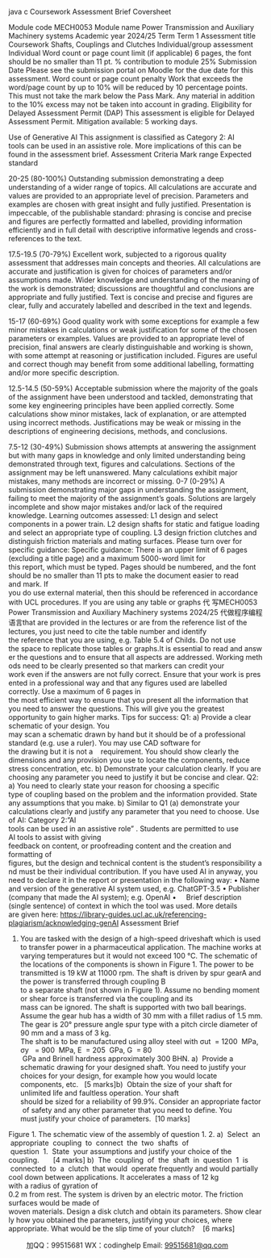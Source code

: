 java c
Coursework Assessment Brief Coversheet 

Module code 
MECH0053 
Module name 
Power Transmission and Auxiliary Machinery systems 
Academic year 
2024/25 
Term 
Term 1 
Assessment title 
Coursework Shafts, Couplings and Clutches 
Individual/group assessment 
Individual 
Word count or page count limit (if applicable) 
6 pages, the font should be no smaller than 11 pt. 
% contribution to module 
25% 
Submission Date 
Please see the submission portal on Moodle for the due date for this assessment. 
Word count or page count penalty 
Work that exceeds the word/page count by up to 10% will be reduced by 10 percentage points. This must not take the mark below the Pass Mark. Any material in addition to the 10% excess may not be taken into account in grading. 
Eligibility for Delayed Assessment Permit (DAP) 
This assessment is eligible for Delayed Assessment Permit. Mitigation available: 5 working days. 

Use of Generative AI 
This assignment is classified as Category 2: AI tools can be used in an assistive role. More implications of this can be found in the assessment brief.
Assessment Criteria 
Mark range 
Expected standard 


20-25 
(80-100%) 
Outstanding submission demonstrating a deep understanding of a wider range of topics. All calculations are accurate and values are provided to an appropriate level of precision. Parameters and examples are chosen 
with great insight and fully justified. Presentation is impeccable, of the 
publishable standard: phrasing is concise and precise and figures are 
perfectly formatted and labelled, providing information efficiently and in 
full detail with descriptive informative legends and cross-references to the text. 


17.5-19.5 
(70-79%) 
Excellent work, subjected to a rigorous quality assessment that 
addresses main concepts and theories. All calculations are accurate and justification is given for choices of parameters and/or assumptions made. 
Wider knowledge and understanding of the meaning of the work is 
demonstrated; discussions are thoughtful and conclusions are 
appropriate and fully justified. Text is concise and precise and figures are clear, fully and accurately labelled and described in the text and legends. 


15-17 
(60-69%) 
Good quality work with some exceptions for example a few minor 
mistakes in calculations or weak justification for some of the chosen 
parameters or examples. Values are provided to an appropriate level of precision, final answers are clearly distinguishable and working is shown, with some attempt at reasoning or justification included. Figures are 
useful and correct though may benefit from some additional labelling, formatting and/or more specific description. 

12.5-14.5 
(50-59%) 
Acceptable submission where the majority of the goals of the assignment have been understood and tackled, demonstrating that some key 
engineering principles have been applied correctly. Some calculations 
show minor mistakes, lack of explanation, or are attempted using incorrect methods. Justifications may be weak or missing in the descriptions of engineering decisions, methods, and conclusions. 

7.5-12 
(30-49%) 
Submission shows attempts at answering the assignment but with many gaps in knowledge and only limited understanding being demonstrated 
through text, figures and calculations. Sections of the assignment may be 
left unanswered. Many calculations exhibit major mistakes, many methods are incorrect or missing. 
0-7 
(0-29%) 
A submission demonstrating major gaps in understanding the 
assignment, failing to meet the majority of the assignment’s goals. 
Solutions are largely incomplete and show major mistakes and/or lack of the required knowledge. 
Learning outcomes assessed: 
L1 design and select components in a power train.
L2 design shafts for static and fatigue loading and select an appropriate type of coupling. L3 design friction clutches and distinguish friction materials and mating surfaces.
Please turn over for specific guidance: 
Specific guidance: There is an upper limit of 6 pages (excluding a title page) and a maximum 5000-word limit for this report, which must be typed. Pages should be numbered, and the font should be no smaller than 11 pts to make the document easier to read and mark. If you do use external material, then this should be referenced in accordance with UCL procedures. If you are using any table or graphs 代 写MECH0053 Power Transmission and Auxiliary Machinery systems 2024/25
代做程序编程语言that are provided in the lectures or are from the reference list of the lectures, you just need to cite the table number and identify the reference that you are using, e.g. Table 5.4 of Childs. Do not use the space to replicate those tables or graphs.It is essential to read and answer the questions and to ensure that all aspects are addressed. Working methods need to be clearly presented so that markers can credit your work even if the answers are not fully correct. Ensure that your work is presented in a professional way and that any figures used are labelled correctly. Use a maximum of 6 pages in the most efficient way to ensure that you present all the information that you need to answer the questions. This will give you the greatest opportunity to gain higher marks.
Tips for success: 
Q1:
a) Provide a clear schematic of your design. You may scan a schematic drawn by hand but it should be of a professional standard (e.g. use a ruler). You may use CAD software for the drawing but it is not a    requirement. You should show clearly the dimensions and any provision you use to locate the components, reduce stress concentration, etc.
b) Demonstrate your calculation clearly. If you are choosing any parameter you need to justify it but be concise and clear.
Q2:
a) You need to clearly state your reason for choosing a specific type of coupling based on the problem and the information provided. State any assumptions that you make.
b) Similar to Q1 (a) demonstrate your calculations clearly and justify any parameter that you need to choose.
Use of AI: Category 2:”AI tools can be used in an assistive role” . Students are permitted to use AI tools to assist with giving feedback on content, or proofreading content and the creation and formatting of figures, but the design and technical content is the student’s responsibility and must be their individual contribution.
If you have used AI in anyway, you need to declare it in the report or presentation in the following way:
• Name and version of the generative AI system used, e.g. ChatGPT-3.5
• Publisher (company that made the AI system); e.g. OpenAI
•     Brief description (single sentence) of context in which the tool was used.
More details are given here:
https://library-guides.ucl.ac.uk/referencing-plagiarism/acknowledging-genAI
Assessment Brief 
1.  You are tasked with the design of a high-speed driveshaft which is used to transfer power in a pharmaceutical application. The machine works at varying temperatures but it would not exceed 100 °C. The schematic of the locations of the components is shown in Figure 1. The power to be transmitted is 19 kW at 11000 rpm. The shaft is driven by spur gearA and the power is transferred through coupling B to a separate shaft (not shown in Figure 1). Assume no bending moment or shear force is transferred via the coupling and its mass can be ignored. The shaft is supported with two ball bearings. Assume the gear hub has a width of 30 mm with a fillet radius of 1.5 mm. The gear is 20° pressure angle spur type with a pitch circle diameter of 90 mm and a mass of 3 kg. The shaft is to be manufactured using alloy steel with σut  = 1200  MPa, σy   = 900  MPa, E  = 205  GPa, G  = 80  GPa and Brinell hardness approximately 300 BHN.
a)  Provide a schematic drawing for your designed shaft. You need to justify your choices for your design, for example how you would locate components, etc.   [5 marks]b)  Obtain the size of your shaft for unlimited life and faultless operation. Your shaft should be sized for a reliability of 99.9%. Consider an appropriate factor of safety and any other parameter that you need to define. You must justify your choice of parameters.  [10 marks]

Figure 1. The schematic view of the assembly of question 1.
2. 
a)  Select  an  appropriate  coupling  to  connect  the  two  shafts  of  question  1.  State  your assumptions and justify your choice of the coupling.       [4 marks]
b)  The  coupling  of  the  shaft  in  question  1  is  connected  to  a  clutch  that would  operate frequently and would partially cool down between applications. It accelerates a mass of 12 kg with a radius of gyration of 0.2 m from rest. The system is driven by an electric motor. The friction surfaces would be made of woven materials. Design a disk clutch and obtain its parameters. Show clearly how you obtained the parameters, justifying your choices, where appropriate. What would be the slip time of your clutch?    [6 marks]





         
加QQ：99515681  WX：codinghelp  Email: 99515681@qq.com
